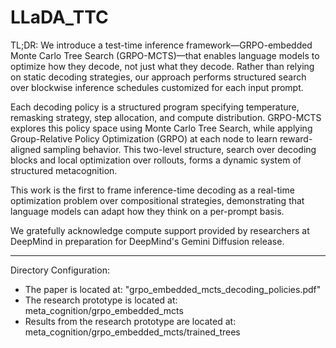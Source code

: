# LLaDA_TTC
TL;DR: We introduce a test-time inference framework—GRPO-embedded Monte Carlo Tree Search (GRPO-MCTS)—that enables language models to optimize how they decode, not just what they decode. Rather than relying on static decoding strategies, our approach performs structured search over blockwise inference schedules customized for each input prompt. 

Each decoding policy is a structured program specifying temperature, remasking strategy, step allocation, and compute distribution. GRPO-MCTS explores this policy space using Monte Carlo Tree Search, while applying Group-Relative Policy Optimization (GRPO) at each node to learn reward-aligned sampling behavior. This two-level structure, search over decoding blocks and local optimization over rollouts, forms a dynamic system of structured metacognition. 

This work is the first to frame inference-time decoding as a real-time optimization problem over compositional strategies, demonstrating that language models can adapt how they think on a per-prompt basis. 

We gratefully acknowledge compute support provided by researchers at DeepMind in preparation for DeepMind's Gemini Diffusion release.

-----------------------------------------------------------------------------------------------------------------------------------------------
Directory Configuration:
* The paper is located at: "grpo_embedded_mcts_decoding_policies.pdf"
* The research prototype is located at: meta_cognition/grpo_embedded_mcts
* Results from the research prototype are located at: meta_cognition/grpo_embedded_mcts/trained_trees